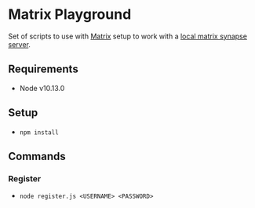 # Matrix Playground
Set of scripts to use with [Matrix](https://matrix.org/) setup to work with a [local matrix synapse server](https://github.com/llexical/matrix-synapse-server-docker-compose).

## Requirements
- Node v10.13.0

## Setup
- `npm install`

## Commands
### Register
- `node register.js <USERNAME> <PASSWORD>`